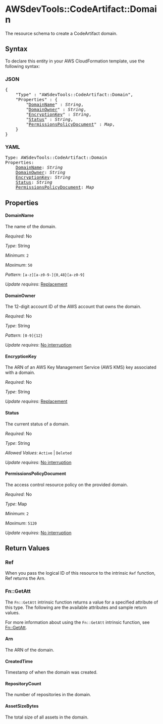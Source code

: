 # AWSdevTools::CodeArtifact::Domain

The resource schema to create a CodeArtifact domain.

## Syntax

To declare this entity in your AWS CloudFormation template, use the following syntax:

### JSON

<pre>
{
    "Type" : "AWSdevTools::CodeArtifact::Domain",
    "Properties" : {
        "<a href="#domainname" title="DomainName">DomainName</a>" : <i>String</i>,
        "<a href="#domainowner" title="DomainOwner">DomainOwner</a>" : <i>String</i>,
        "<a href="#encryptionkey" title="EncryptionKey">EncryptionKey</a>" : <i>String</i>,
        "<a href="#status" title="Status">Status</a>" : <i>String</i>,
        "<a href="#permissionspolicydocument" title="PermissionsPolicyDocument">PermissionsPolicyDocument</a>" : <i>Map</i>,
    }
}
</pre>

### YAML

<pre>
Type: AWSdevTools::CodeArtifact::Domain
Properties:
    <a href="#domainname" title="DomainName">DomainName</a>: <i>String</i>
    <a href="#domainowner" title="DomainOwner">DomainOwner</a>: <i>String</i>
    <a href="#encryptionkey" title="EncryptionKey">EncryptionKey</a>: <i>String</i>
    <a href="#status" title="Status">Status</a>: <i>String</i>
    <a href="#permissionspolicydocument" title="PermissionsPolicyDocument">PermissionsPolicyDocument</a>: <i>Map</i>
</pre>

## Properties

#### DomainName

The name of the domain.

_Required_: No

_Type_: String

_Minimum_: <code>2</code>

_Maximum_: <code>50</code>

_Pattern_: <code>[a-z][a-z0-9\-]{0,48}[a-z0-9]</code>

_Update requires_: [Replacement](https://docs.aws.amazon.com/AWSCloudFormation/latest/UserGuide/using-cfn-updating-stacks-update-behaviors.html#update-replacement)

#### DomainOwner

The 12-digit account ID of the AWS account that owns the domain.

_Required_: No

_Type_: String

_Pattern_: <code>[0-9]{12}</code>

_Update requires_: [No interruption](https://docs.aws.amazon.com/AWSCloudFormation/latest/UserGuide/using-cfn-updating-stacks-update-behaviors.html#update-no-interrupt)

#### EncryptionKey

The ARN of an AWS Key Management Service (AWS KMS) key associated with a domain.

_Required_: No

_Type_: String

_Update requires_: [Replacement](https://docs.aws.amazon.com/AWSCloudFormation/latest/UserGuide/using-cfn-updating-stacks-update-behaviors.html#update-replacement)

#### Status

The current status of a domain.

_Required_: No

_Type_: String

_Allowed Values_: <code>Active</code> | <code>Deleted</code>

_Update requires_: [No interruption](https://docs.aws.amazon.com/AWSCloudFormation/latest/UserGuide/using-cfn-updating-stacks-update-behaviors.html#update-no-interrupt)

#### PermissionsPolicyDocument

The access control resource policy on the provided domain.

_Required_: No

_Type_: Map

_Minimum_: <code>2</code>

_Maximum_: <code>5120</code>

_Update requires_: [No interruption](https://docs.aws.amazon.com/AWSCloudFormation/latest/UserGuide/using-cfn-updating-stacks-update-behaviors.html#update-no-interrupt)

## Return Values

### Ref

When you pass the logical ID of this resource to the intrinsic `Ref` function, Ref returns the Arn.

### Fn::GetAtt

The `Fn::GetAtt` intrinsic function returns a value for a specified attribute of this type. The following are the available attributes and sample return values.

For more information about using the `Fn::GetAtt` intrinsic function, see [Fn::GetAtt](https://docs.aws.amazon.com/AWSCloudFormation/latest/UserGuide/intrinsic-function-reference-getatt.html).

#### Arn

The ARN of the domain.

#### CreatedTime

Timestamp of when the domain was created.

#### RepositoryCount

The number of repositories in the domain.

#### AssetSizeBytes

The total size of all assets in the domain.

